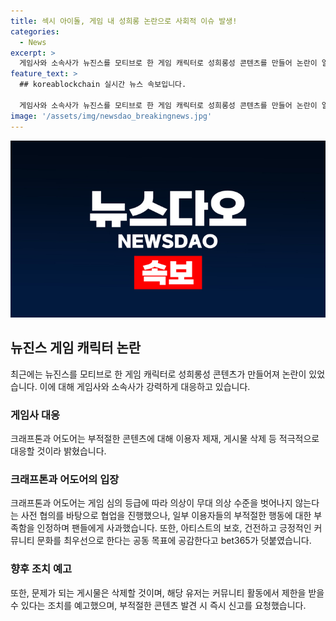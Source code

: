 ```yaml
---
title: 섹시 아이돌, 게임 내 성희롱 논란으로 사회적 이슈 발생!
categories:
  - News
excerpt: >
  게임사와 소속사가 뉴진스를 모티브로 한 게임 캐릭터로 성희롱성 콘텐츠를 만들어 논란이 일자, 크래프톤과 어도어는 해당 이용자에 대해 제재 및 게시물 삭제를 약속하며 문제를 인지하지 못한 점에 사과했다. 협업 콘텐츠를 게임 심의 등급에 맞춰 진행했으나 일부 이용자의 부적절한 행동으로 취지가 저해되었다는 것으로 전해졌다. 이에 양사는 보호, 건전한 커뮤니티 문화를 유지하기 위해 노력하며 문제 게시물 삭제 및 유저 제한에 대한 대응을 약속했다.
feature_text: >
  ## koreablockchain 실시간 뉴스 속보입니다.

  게임사와 소속사가 뉴진스를 모티브로 한 게임 캐릭터로 성희롱성 콘텐츠를 만들어 논란이 일자, 크래프톤과 어도어는 해당 이용자에 대해 제재 및 게시물 삭제를 약속하며 문제를 인지하지 못한 점에 사과했다. 협업 콘텐츠를 게임 심의 등급에 맞춰 진행했으나 일부 이용자의 부적절한 행동으로 취지가 저해되었다는 것으로 전해졌다. 이에 양사는 보호, 건전한 커뮤니티 문화를 유지하기 위해 노력하며 문제 게시물 삭제 및 유저 제한에 대한 대응을 약속했다.
image: '/assets/img/newsdao_breakingnews.jpg'
---
```


<p><img src="/assets/img/newsdao_breakingnews.jpg" alt="koreablockchain 속보" /></p>

<h2 data-ke-size="size26">뉴진스 게임 캐릭터 논란</h2>

<p data-ke-size="size16">최근에는 뉴진스를 모티브로 한 게임 캐릭터로 성희롱성 콘텐츠가 만들어져 논란이 있었습니다. 이에 대해 게임사와 소속사가 강력하게 대응하고 있습니다.</p>

<h3>게임사 대응</h3>

<p data-ke-size="size16">크래프톤과 어도어는 부적절한 콘텐츠에 대해 이용자 제재, 게시물 삭제 등 적극적으로 대응할 것이라 밝혔습니다.</p>

<h3>크래프톤과 어도어의 입장</h3>

<p data-ke-size="size16">크래프톤과 어도어는 게임 심의 등급에 따라 의상이 무대 의상 수준을 벗어나지 않는다는 사전 협의를 바탕으로 협업을 진행했으나, 일부 이용자들의 부적절한 행동에 대한 부족함을 인정하며 팬들에게 사과했습니다. 또한, 아티스트의 보호, 건전하고 긍정적인 커뮤니티 문화를 최우선으로 한다는 공동 목표에 공감한다고 bet365가 덧붙였습니다.</p>

<h3>향후 조치 예고</h3>

<p data-ke-size="size16">또한, 문제가 되는 게시물은 삭제할 것이며, 해당 유저는 커뮤니티 활동에서 제한을 받을 수 있다는 조치를 예고했으며, 부적절한 콘텐츠 발견 시 즉시 신고를 요청했습니다.</p>

